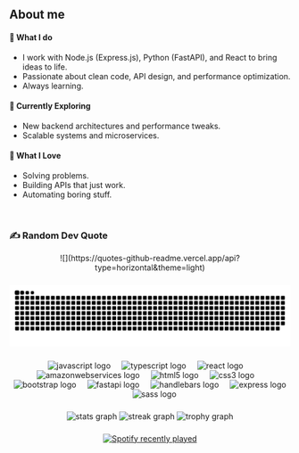 <h2 align="left">About me</h2>
<h4>🚀 What I do</h4>
<ul>
  <li>
    I work with Node.js (Express.js), Python (FastAPI), and React to bring ideas
    to life.
  </li>
  <li>
    Passionate about clean code, API design, and performance optimization.
  </li>
  <li>Always learning.</li>
</ul>
<h4>🌱 Currently Exploring</h4>
<ul>
  <li>New backend architectures and performance tweaks.</li>
  <li>Scalable systems and microservices.</li>
</ul>
<h4>🎯 What I Love</h4>
<ul>
  <li>Solving problems.</li>
  <li>Building APIs that just work.</li>
  <li>Automating boring stuff.</li>
</ul>
<br/>

### ✍️ Random Dev Quote
<div align="center">
  ![](https://quotes-github-readme.vercel.app/api?type=horizontal&theme=light)
</div>

###

<picture>
  <source
    media="(prefers-color-scheme: dark)"
    srcset="https://raw.githubusercontent.com/platane/snk/output/github-contribution-grid-snake-dark.svg"
  />
  <source
    media="(prefers-color-scheme: light)"
    srcset="https://raw.githubusercontent.com/platane/snk/output/github-contribution-grid-snake.svg"
  />
  <img
    alt="github contribution grid snake animation"
    src="https://raw.githubusercontent.com/platane/snk/output/github-contribution-grid-snake.svg"
  />
</picture>

###

<div align="center">
  <img src="https://skillicons.dev/icons?i=js" height="40" alt="javascript logo"  />
  <img width="12" />
  <img src="https://skillicons.dev/icons?i=ts" height="40" alt="typescript logo"  />
  <img width="12" />
  <img src="https://skillicons.dev/icons?i=react" height="40" alt="react logo"  />
  <img width="12" />
  <img src="https://skillicons.dev/icons?i=aws" height="40" alt="amazonwebservices logo"  />
  <img width="12" />
  <img src="https://cdn.simpleicons.org/html5/E34F26" height="40" alt="html5 logo"  />
  <img width="12" />
  <img src="https://cdn.simpleicons.org/css3/1572B6" height="40" alt="css3 logo"  />
  <img width="12" />
  <img src="https://skillicons.dev/icons?i=bootstrap" height="40" alt="bootstrap logo"  />
  <img width="12" />
  <img src="https://cdn.simpleicons.org/fastapi/009688" height="40" alt="fastapi logo"  />
  <img width="12" />
  <img src="https://cdn.jsdelivr.net/gh/devicons/devicon/icons/handlebars/handlebars-original.svg" height="40" alt="handlebars logo"  />
  <img width="12" />
  <img src="https://skillicons.dev/icons?i=express" height="40" alt="express logo"  />
  <img width="12" />
  <img src="https://skillicons.dev/icons?i=sass" height="40" alt="sass logo"  />
</div>

###

<div align="center">
  <img src="https://github-readme-stats.vercel.app/api?username=eavv&hide_title=true&hide_rank=false&show_icons=true&include_all_commits=true&count_private=true&disable_animations=false&theme=monokai&locale=en&hide_border=false&order=1&custom_title=Stats" height="150" alt="stats graph"  />
  <img src="https://streak-stats.demolab.com?user=eavv&locale=en&mode=weekly&theme=monokai&hide_border=false&border_radius=5&date_format=j%20M%5B%20Y%5D&order=3" height="150" alt="streak graph"  />
  <img src="https://github-profile-trophy.vercel.app?username=eavv&theme=monokai&column=-1&row=1&margin-w=4&margin-h=4&no-bg=true&no-frame=true&order=4" height="150" alt="trophy graph"  />
</div>

###

<div align="center">
  <a href="https://open.spotify.com/user/12126959430">
    <img src="https://spotify-recently-played-readme.vercel.app/api?user=12126959430&count=4&unique=true" alt="Spotify recently played"  />
  </a>
</div>

###
